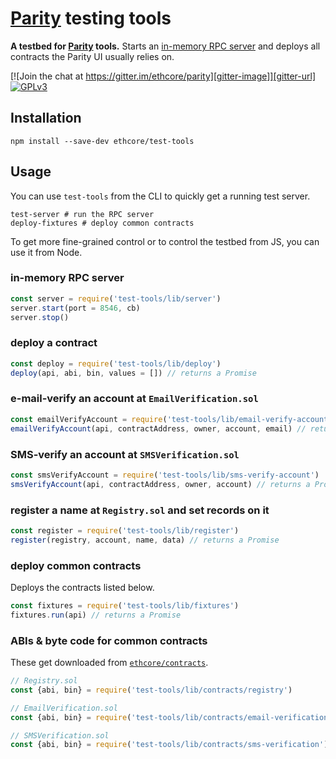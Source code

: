 # [Parity](https://ethcore.io/parity.html) testing tools

**A testbed for [Parity](https://ethcore.io/parity.html) tools.** Starts an [in-memory RPC server](https://github.com/ethereumjs/testrpc) and deploys all contracts the Parity UI usually relies on.

[![Join the chat at https://gitter.im/ethcore/parity][gitter-image]][gitter-url] [![GPLv3][license-image]][license-url]

[gitter-image]: https://badges.gitter.im/Join%20Chat.svg
[gitter-url]: https://gitter.im/ethcore/parity
[license-image]: https://img.shields.io/badge/license-GPL%20v3-green.svg
[license-url]: https://www.gnu.org/licenses/gpl-3.0.en.html

## Installation

```shell
npm install --save-dev ethcore/test-tools
```

## Usage

You can use `test-tools` from the CLI to quickly get a running test server.

```shell
test-server # run the RPC server
deploy-fixtures # deploy common contracts
```

To get more fine-grained control or to control the testbed from JS, you can use it from Node.

### in-memory RPC server

```js
const server = require('test-tools/lib/server')
server.start(port = 8546, cb)
server.stop()
```

### deploy a contract

```js
const deploy = require('test-tools/lib/deploy')
deploy(api, abi, bin, values = []) // returns a Promise
```

### e-mail-verify an account at `EmailVerification.sol`

```js
const emailVerifyAccount = require('test-tools/lib/email-verify-account')
emailVerifyAccount(api, contractAddress, owner, account, email) // returns a Promise
```

### SMS-verify an account at `SMSVerification.sol`

```js
const smsVerifyAccount = require('test-tools/lib/sms-verify-account')
smsVerifyAccount(api, contractAddress, owner, account) // returns a Promise
```

### register a name at `Registry.sol` and set records on it

```js
const register = require('test-tools/lib/register')
register(registry, account, name, data) // returns a Promise
```

### deploy common contracts

Deploys the contracts listed below.

```js
const fixtures = require('test-tools/lib/fixtures')
fixtures.run(api) // returns a Promise
```

### ABIs & byte code for common contracts

These get downloaded from [`ethcore/contracts`](https://github.com/ethcore/contracts).

```js
// Registry.sol
const {abi, bin} = require('test-tools/lib/contracts/registry')

// EmailVerification.sol
const {abi, bin} = require('test-tools/lib/contracts/email-verification')

// SMSVerification.sol
const {abi, bin} = require('test-tools/lib/contracts/sms-verification')
```

